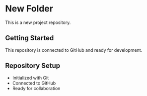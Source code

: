 # New Folder

This is a new project repository.

## Getting Started

This repository is connected to GitHub and ready for development.

## Repository Setup

- Initialized with Git
- Connected to GitHub
- Ready for collaboration
